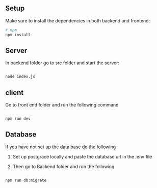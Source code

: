 ## Setup

Make sure to install the dependencies in both backend and frontend:

```bash
# npm
npm install

```
## Server

In backend folder go to src folder and start the server:

```bash

node index.js

```
## client

Go to front end folder and run the following command

```bash

npm run dev

```
## Database

If you have not set up the data base do the following

1. Set up postgrace locally and paste the database url in the .env file

2. Then go to Backend folder and run the following

```bash

npm run db:migrate

```




